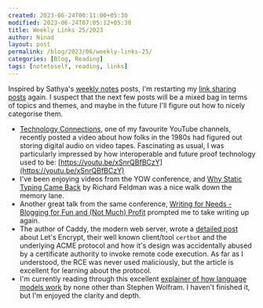 ```yaml
---
created: 2023-06-24T00:11:00+05:30
modified: 2023-06-24T07:05:12+05:30
title: Weekly Links 25/2023
author: Ninad
layout: post
permalink: /blog/2023/06/weekly-links-25/
categories: [Blog, Reading]
tags: [notetoself, reading, links]
---
```


Inspired by Sathya's [weekly notes](https://sathyabh.at/series/weekly-notes/) posts, I'm restarting my [link sharing posts](https://ninad.pundaliks.in/tags/#links) again. I suspect that the next few posts will be a mixed bag in terms of topics and themes, and maybe in the future I'll figure out how to nicely categorise them.

* [Technology Connections](https://www.patreon.com/technologyconnections), one of my favourite YouTube channels, recently posted a video about how folks in the 1980s had figured out storing digital audio on video tapes. Fascinating as usual, I was particularly impressed by how interoperable and future proof technology used to be: [https://youtu.be/xSnrQBfBCzY](https://youtu.be/xSnrQBfBCzY)
* I've been enjoying videos from the YOW conference, and [Why Static Typing Came Back](https://youtu.be/Tml94je2edk) by Richard Feldman was a nice walk down the memory lane.
* Another great talk from the same conference, [Writing for Needs - Blogging for Fun and (Not Much) Profit](https://youtu.be/hIwVqt6qtc4) prompted me to take writing up again.
* The author of Caddy, the modern web server, wrote a [detailed post](https://matt.life/writing/the-acme-protocol-in-practice-and-reality) about Let's Encrypt, their well known client/tool `certbot` and the underlying ACME protocol and how it's design was accidentally abused by a certificate authority to invoke remote code execution. As far as I understood, the RCE was never used maliciously, but the article is excellent for learning about the protocol.
* I'm currently reading through this excellent [explainer of how language models work](https://writings.stephenwolfram.com/2023/02/what-is-chatgpt-doing-and-why-does-it-work/) by none other than Stephen Wolfram. I haven't finished it, but I'm enjoyed the clarity and depth. 
